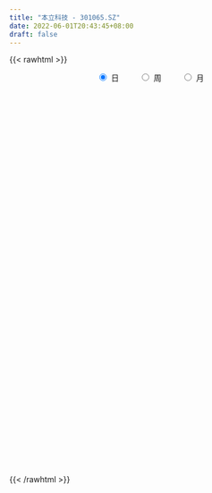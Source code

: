 ```yaml
---
title: "本立科技 - 301065.SZ"
date: 2022-06-01T20:43:45+08:00
draft: false
---
```

{{< rawhtml >}}
    <div style="text-align: center">
        <label style="padding: 1rem;"><input style="margin-right: .5rem" type="radio" name="period" value="D" checked onclick="period_change(this)">日</label>
        <label style="padding: 1rem;"><input style="margin-right: .5rem" type="radio" name="period" value="W" onclick="period_change(this)">周</label>
        <label style="padding: 1rem;"><input style="margin-right: .5rem" type="radio" name="period" value="M" onclick="period_change(this)">月</label>
    </div>
    <div id="chart" style="height: 700px;"></div> 
    <script type="text/javascript">
        const D_v = [90387.07,58753.68,56330.18,45751.74,32684.72,35503.91,30040.69,21802.13,21899.97,20991.47,14517.23,14272.47,10719.0,17938.48,22692.94,13959.88,15673.41,11102.0,12050.63,10475.39,10066.0,10903.59,10083.65,14026.0,10534.69,16707.84,11824.17,10443.26,11853.44,11704.46,10554.63,10705.25,10360.5,39278.93,65224.29,82461.87,70757.42,62037.85,45886.8,27869.2,35405.09,19369.9,24137.95,25295.46,54438.79,55030.26,61104.08,68202.65,67676.45,53071.52,37773.62,25627.73,24358.47,29055.36,20447.2,28827.42,30769.06,28382.78,19935.95,24225.5,22714.0,20975.56,14201.16,11469.0,20719.16,20204.92,21955.81,10664.22,12156.0,11794.0,12054.5,16469.99,11528.77,13912.12,6187.56,10338.0,7170.0,14533.82,8870.0,19806.85,49230.4,35447.79,31149.36,16011.27,44320.25,32571.8,26312.59,18636.43,8705.09,11445.0,6571.99,6199.0,6911.0,9263.67,7246.0,12400.0,7539.0,6269.0,10242.0,10013.58,5602.0,7123.0,8156.67,9099.56,17226.92,10976.0,11674.99,11514.13,7513.09,9366.55,25435.42,16516.97,17313.09,11594.84,26313.25,46985.51,31948.09,50865.8,44985.78,48531.72,30208.62,42037.44,30923.75,20015.0,62784.2,85494.24,68638.08,55642.66,44375.49,34731.94,27657.74,16469.49,21576.29,15179.6,10207.49,12871.0,10554.63,9222.63,10013.01,8750.3,9064.94,8792.05,8446.05,8415.22,11543.0,10142.74,10537.99,7968.15,10437.96,7636.05,9642.28,6430.04,6797.0,10524.91,7681.0,6226.0,4728.94,4754.94,6719.0,7162.08,5441.0,8398.15,10812.0,4683.0,4479.0,4526.0,3348.0,6657.08,5109.0]
const D_histogram = [0.0,-0.4269401709,-1.1619418414,-1.9327040408,-2.4551560656,-2.6664585731,-2.9061769587,-2.9977350404,-2.7761132828,-2.6710880639,-2.3507432782,-1.9381461983,-1.5321638324,-1.0689836932,-0.5535067375,-0.2033194428,0.1268435895,0.3139017433,0.3930850688,0.4806561338,0.4995134386,0.452753614,0.4064906824,0.3103455908,0.2287495534,0.2806439985,0.2820214441,0.3614253795,0.3571132325,0.4707729225,0.5868880185,0.6818012943,0.7939104512,1.1828890013,2.0324708276,2.3430054702,2.8403360609,3.009940033,2.5990866797,2.2471843827,1.703688032,1.3142392329,1.097476838,0.9461202993,1.1714741663,1.2980946966,1.4834228405,2.0115398702,2.1300129386,1.5741453054,0.9472739509,0.5905900468,0.0364239515,-0.1026497365,-0.2580157174,-0.1442738857,-0.2210440535,-0.5530940891,-0.6850568738,-0.9639274764,-1.0940612098,-1.3124689576,-1.4511490856,-1.4163229175,-1.1858282536,-1.0794742454,-1.2340099198,-1.2290842433,-1.0769957972,-0.9460384664,-0.7053991682,-0.5652881063,-0.4923281129,-0.5209573971,-0.47783197,-0.5255589812,-0.4810264829,-0.2835409496,-0.1294435456,0.1051859786,0.6304700168,0.8820172765,0.6985440956,0.6084514683,0.8731470602,0.706812714,0.1848900925,-0.3274768492,-0.5752290251,-0.8240693158,-0.9240135052,-0.8664895289,-0.7176899204,-0.5235886645,-0.429413989,-0.4713906826,-0.39312754,-0.3007811377,-0.1042074753,-0.0029830785,0.0536003472,0.1665455137,0.1649270207,0.2348009311,0.2087170296,0.2842007963,0.393851586,0.4799812625,0.5138504947,0.5113790658,0.5648661144,0.6218939336,0.3385005064,0.151297861,0.3657062197,0.6838317923,0.6990092484,0.9329016383,1.1273961484,1.1497762724,0.9813507548,1.0222036069,0.7870672453,0.4762705651,0.8952413278,1.0807180229,1.1918983065,0.7648664921,0.5380592663,0.1602327102,-0.241116439,-0.4952212949,-0.8857322734,-1.150987865,-1.3243982191,-1.4179219029,-1.5170574363,-1.4955458675,-1.4120884688,-1.2411833857,-1.1071136766,-1.0191436084,-0.9559748376,-0.831626041,-0.9639242852,-1.0820257256,-1.0147312005,-0.974124202,-0.722962005,-0.4643037143,-0.2198298366,0.0283277267,0.2306210436,0.3866555909,0.5103787724,0.5813118968,0.5822050451,0.5314429436,0.5161244699,0.4703175588,0.439915596,0.4969795941,0.3271346184,0.2516926785,0.2132747997,0.1715109454,0.1588044459,0.1799309209,0.2277656084]
const D_fast = [0.0,-0.5336752137,-1.5591623445,-2.8131005541,-3.9493415952,-4.8272587461,-5.7935213714,-6.6345132132,-7.1069197763,-7.6696665733,-7.9370076071,-8.0089470769,-7.9860056691,-7.7900714531,-7.4129711818,-7.1136137479,-6.7517398182,-6.4862062286,-6.3087516358,-6.1010165374,-5.957280873,-5.890852294,-5.835492555,-5.8540512489,-5.878459898,-5.7564044533,-5.6845216467,-5.5147613664,-5.4297952052,-5.1984422846,-4.935605184,-4.6702415846,-4.3596548149,-3.6749540145,-2.3172544812,-1.4209684711,-0.2135538652,0.7085351151,0.9474534317,1.1573472304,1.0397728877,0.9788838969,1.0364907115,1.1216642476,1.6398866562,2.0910308607,2.6472147147,3.6782167119,4.3291930149,4.1668617081,3.7768088413,3.567772449,3.0227123416,2.8579762193,2.6381063091,2.7157796694,2.5837484882,2.1134249304,1.8101979272,1.2903454555,0.8866964197,0.3401714325,-0.161295967,-0.4805505282,-0.5465129277,-0.7100274808,-1.1730656352,-1.4754110196,-1.5925715228,-1.6981238085,-1.6338343024,-1.635045267,-1.6851673018,-1.8440359353,-1.9203685008,-2.0994852572,-2.1752093796,-2.0486090838,-1.9268725662,-1.6659465473,-0.9830450049,-0.5109934261,-0.5198305831,-0.4578103434,0.0251720136,0.0355408459,-0.4401592525,-1.0343954064,-1.4259548386,-1.8808124583,-2.211760024,-2.37085843,-2.4014813015,-2.3382772117,-2.3514560335,-2.5112803977,-2.5312991402,-2.5141480222,-2.3436262287,-2.2431476015,-2.1731640891,-2.0185825441,-1.9789692819,-1.8503951387,-1.8242997828,-1.677765817,-1.4696521308,-1.2635271387,-1.1011952829,-0.9758219453,-0.7811183681,-0.5686170655,-0.7673853661,-0.9167635462,-0.6109286327,-0.121845112,0.0680846562,0.5352024557,1.0115460029,1.321370195,1.3982823661,1.69468612,1.6563165696,1.4645875308,2.1073686254,2.5630248263,2.9721796865,2.7363644951,2.6440720859,2.3063037074,1.8446754483,1.4667652687,0.8548212219,0.3018186641,-0.2026912449,-0.6506954044,-1.1290952968,-1.4814701949,-1.7510349135,-1.8904256768,-2.0331343868,-2.1999502207,-2.3757751593,-2.4593328729,-2.8326121885,-3.2212200603,-3.4076083353,-3.6105323873,-3.5401106915,-3.3975283294,-3.2080119108,-2.9527724158,-2.6928238381,-2.440125393,-2.1888075184,-1.9725464199,-1.8261020103,-1.7440033759,-1.6302907321,-1.5585182535,-1.4789413173,-1.2976324206,-1.3856937418,-1.398212512,-1.3833116909,-1.3821978089,-1.3552031969,-1.2890939916,-1.1843179021]
const D_slow = [0.0,-0.1067350427,-0.3972205031,-0.8803965133,-1.4941855297,-2.160800173,-2.8873444126,-3.6367781727,-4.3308064935,-4.9985785094,-5.586264329,-6.0708008785,-6.4538418366,-6.7210877599,-6.8594644443,-6.910294305,-6.8785834077,-6.8001079718,-6.7018367046,-6.5816726712,-6.4567943115,-6.343605908,-6.2419832374,-6.1643968397,-6.1072094514,-6.0370484518,-5.9665430907,-5.8761867459,-5.7869084377,-5.6692152071,-5.5224932025,-5.3520428789,-5.1535652661,-4.8578430158,-4.3497253089,-3.7639739413,-3.0538899261,-2.3014049178,-1.6516332479,-1.0898371523,-0.6639151443,-0.335355336,-0.0609861265,0.1755439483,0.4684124899,0.792936164,1.1637918742,1.6666768417,2.1991800764,2.5927164027,2.8295348904,2.9771824021,2.98628839,2.9606259559,2.8961220265,2.8600535551,2.8047925417,2.6665190194,2.495254801,2.2542729319,1.9807576294,1.6526403901,1.2898531186,0.9357723893,0.6393153259,0.3694467645,0.0609442846,-0.2463267762,-0.5155757256,-0.7520853421,-0.9284351342,-1.0697571608,-1.192839189,-1.3230785382,-1.4425365308,-1.573926276,-1.6941828968,-1.7650681342,-1.7974290206,-1.7711325259,-1.6135150217,-1.3930107026,-1.2183746787,-1.0662618116,-0.8479750466,-0.6712718681,-0.625049345,-0.7069185572,-0.8507258135,-1.0567431425,-1.2877465188,-1.504368901,-1.6837913811,-1.8146885472,-1.9220420445,-2.0398897151,-2.1381716001,-2.2133668845,-2.2394187534,-2.240164523,-2.2267644362,-2.1851280578,-2.1438963026,-2.0851960698,-2.0330168124,-1.9619666134,-1.8635037168,-1.7435084012,-1.6150457775,-1.4872010111,-1.3459844825,-1.1905109991,-1.1058858725,-1.0680614072,-0.9766348523,-0.8056769043,-0.6309245922,-0.3976991826,-0.1158501455,0.1715939226,0.4169316113,0.672482513,0.8692493244,0.9883169656,1.2121272976,1.4823068033,1.78028138,1.971498003,2.1060128196,2.1460709971,2.0857918874,1.9619865636,1.7405534953,1.452806529,1.1217069743,0.7672264985,0.3879621395,0.0140756726,-0.3389464446,-0.6492422911,-0.9260207102,-1.1808066123,-1.4198003217,-1.627706832,-1.8686879033,-2.1391943347,-2.3928771348,-2.6364081853,-2.8171486866,-2.9332246151,-2.9881820743,-2.9811001426,-2.9234448817,-2.8267809839,-2.6991862908,-2.5538583167,-2.4083070554,-2.2754463195,-2.146415202,-2.0288358123,-1.9188569133,-1.7946120148,-1.7128283602,-1.6499051905,-1.5965864906,-1.5537087543,-1.5140076428,-1.4690249126,-1.4120835105]
const D_data = [['2021-09-14', 62.26, 78.37, 62.26, 112.99],['2021-09-15', 70.0, 71.68, 69.3, 82.0],['2021-09-16', 67.5, 63.99, 63.68, 71.5],['2021-09-17', 62.32, 58.12, 57.75, 63.4],['2021-09-22', 56.2, 55.79, 55.55, 59.38],['2021-09-23', 56.0, 55.38, 53.9, 56.59],['2021-09-24', 54.91, 51.2, 51.19, 54.94],['2021-09-27', 51.52, 49.32, 49.24, 52.27],['2021-09-28', 49.61, 50.71, 48.5, 51.58],['2021-09-29', 49.9, 47.28, 47.28, 49.9],['2021-09-30', 47.99, 48.36, 47.2, 48.98],['2021-10-08', 49.0, 48.95, 48.92, 50.87],['2021-10-11', 48.82, 48.8, 48.52, 49.79],['2021-10-12', 48.61, 49.89, 48.61, 50.58],['2021-10-13', 49.49, 51.58, 48.87, 51.58],['2021-10-14', 51.01, 50.57, 50.08, 51.49],['2021-10-15', 50.01, 51.15, 49.04, 51.15],['2021-10-18', 50.87, 49.96, 49.58, 50.88],['2021-10-19', 49.47, 48.65, 48.64, 49.92],['2021-10-20', 48.25, 48.61, 47.8, 49.18],['2021-10-21', 48.16, 47.5, 47.47, 48.95],['2021-10-22', 47.49, 46.07, 46.06, 47.6],['2021-10-25', 46.22, 45.27, 45.21, 46.48],['2021-10-26', 43.8, 43.66, 43.5, 44.7],['2021-10-27', 43.65, 42.7, 42.38, 43.65],['2021-10-28', 42.73, 43.63, 42.73, 46.54],['2021-10-29', 43.2, 42.51, 42.44, 43.35],['2021-11-01', 42.08, 43.12, 41.4, 43.13],['2021-11-02', 43.42, 41.73, 41.66, 43.42],['2021-11-03', 41.76, 43.02, 41.76, 43.7],['2021-11-04', 42.58, 43.3, 42.51, 43.48],['2021-11-05', 42.97, 43.34, 42.85, 43.75],['2021-11-08', 43.03, 43.96, 42.88, 44.31],['2021-11-09', 43.81, 48.87, 43.81, 49.19],['2021-11-10', 49.66, 58.64, 49.2, 58.64],['2021-11-11', 61.22, 56.21, 56.07, 66.28],['2021-11-12', 54.81, 62.34, 54.81, 65.35],['2021-11-15', 61.0, 62.01, 58.7, 65.33],['2021-11-16', 61.47, 56.05, 55.9, 61.7],['2021-11-17', 56.0, 56.47, 55.1, 57.16],['2021-11-18', 56.6, 53.1, 52.93, 56.6],['2021-11-19', 53.1, 53.64, 52.31, 54.78],['2021-11-22', 52.78, 55.1, 52.78, 55.5],['2021-11-23', 55.1, 55.75, 54.01, 56.38],['2021-11-24', 55.11, 61.57, 54.39, 63.5],['2021-11-25', 60.5, 62.37, 58.26, 64.7],['2021-11-26', 61.0, 65.21, 59.68, 70.22],['2021-11-29', 63.01, 73.05, 62.6, 75.21],['2021-11-30', 69.99, 71.61, 67.35, 75.18],['2021-12-01', 69.0, 63.8, 63.5, 70.38],['2021-12-02', 63.88, 61.1, 61.1, 65.72],['2021-12-03', 60.09, 62.85, 59.86, 62.9],['2021-12-06', 62.85, 58.58, 58.58, 62.85],['2021-12-07', 58.7, 62.3, 57.11, 62.68],['2021-12-08', 62.6, 61.57, 60.83, 62.77],['2021-12-09', 61.55, 65.08, 61.01, 65.08],['2021-12-10', 65.0, 63.05, 63.01, 67.49],['2021-12-13', 62.0, 58.82, 58.0, 62.49],['2021-12-14', 58.19, 59.94, 58.19, 60.88],['2021-12-15', 59.0, 56.66, 56.65, 60.85],['2021-12-16', 56.22, 56.89, 55.53, 57.58],['2021-12-17', 56.98, 54.13, 54.02, 56.98],['2021-12-20', 54.15, 53.26, 53.02, 55.33],['2021-12-21', 53.68, 54.16, 52.52, 54.18],['2021-12-22', 54.81, 56.4, 53.68, 56.64],['2021-12-23', 56.4, 54.92, 54.65, 58.19],['2021-12-24', 54.06, 50.62, 50.26, 54.78],['2021-12-27', 50.22, 51.21, 49.55, 51.85],['2021-12-28', 51.22, 52.5, 50.01, 52.87],['2021-12-29', 51.99, 52.1, 51.56, 53.34],['2021-12-30', 52.08, 53.7, 52.08, 53.78],['2021-12-31', 55.0, 52.82, 52.78, 55.2],['2022-01-04', 52.2, 51.97, 51.53, 54.0],['2022-01-05', 51.8, 50.23, 49.33, 51.97],['2022-01-06', 50.23, 50.57, 50.04, 51.09],['2022-01-07', 50.98, 48.8, 48.6, 50.98],['2022-01-10', 48.79, 49.31, 47.54, 49.8],['2022-01-11', 49.36, 51.33, 49.35, 51.7],['2022-01-12', 51.49, 51.32, 50.72, 51.87],['2022-01-13', 51.17, 53.12, 50.2, 53.51],['2022-01-14', 53.82, 58.88, 52.08, 62.0],['2022-01-17', 58.48, 57.95, 56.56, 61.78],['2022-01-18', 57.98, 53.13, 53.0, 58.1],['2022-01-19', 52.65, 53.92, 52.4, 54.65],['2022-01-20', 53.62, 59.3, 53.62, 61.66],['2022-01-21', 58.0, 54.69, 54.21, 60.75],['2022-01-24', 53.16, 48.63, 48.3, 53.44],['2022-01-25', 48.0, 45.79, 45.22, 49.02],['2022-01-26', 46.0, 46.57, 45.3, 47.23],['2022-01-27', 46.58, 44.51, 44.32, 46.89],['2022-01-28', 44.52, 44.56, 44.49, 45.7],['2022-02-07', 44.73, 45.5, 44.73, 45.94],['2022-02-08', 46.0, 46.34, 45.25, 46.4],['2022-02-09', 46.5, 47.09, 45.5, 47.09],['2022-02-10', 47.08, 45.97, 45.9, 47.15],['2022-02-11', 45.5, 43.76, 43.51, 45.62],['2022-02-14', 43.09, 44.72, 43.09, 45.2],['2022-02-15', 45.33, 44.77, 43.74, 45.53],['2022-02-16', 44.76, 46.38, 44.35, 46.66],['2022-02-17', 46.38, 45.63, 45.51, 46.95],['2022-02-18', 45.09, 45.2, 45.09, 45.94],['2022-02-21', 45.2, 46.14, 45.06, 46.18],['2022-02-22', 45.66, 44.83, 44.44, 45.8],['2022-02-23', 45.16, 45.77, 45.16, 46.44],['2022-02-24', 45.8, 44.57, 43.71, 47.19],['2022-02-25', 44.88, 45.89, 44.88, 46.37],['2022-02-28', 46.11, 46.82, 44.92, 46.99],['2022-03-01', 47.16, 47.15, 46.03, 47.97],['2022-03-02', 46.7, 46.98, 46.6, 47.57],['2022-03-03', 47.23, 46.8, 46.22, 47.44],['2022-03-04', 47.96, 47.87, 47.61, 51.0],['2022-03-07', 47.6, 48.51, 47.28, 49.78],['2022-03-08', 48.01, 43.85, 43.85, 48.15],['2022-03-09', 44.0, 43.82, 41.55, 44.61],['2022-03-10', 44.63, 48.99, 44.07, 52.0],['2022-03-11', 48.3, 52.03, 47.7, 55.55],['2022-03-14', 51.03, 49.59, 49.0, 51.93],['2022-03-15', 49.56, 53.59, 49.14, 56.6],['2022-03-16', 53.69, 55.05, 50.02, 56.24],['2022-03-17', 53.8, 54.4, 53.06, 58.26],['2022-03-18', 53.84, 52.51, 52.14, 53.98],['2022-03-21', 54.0, 55.67, 53.08, 58.5],['2022-03-22', 55.23, 52.52, 52.0, 55.85],['2022-03-23', 52.53, 50.73, 50.18, 53.31],['2022-03-24', 50.06, 60.88, 50.06, 60.88],['2022-03-25', 66.8, 60.58, 57.29, 66.93],['2022-03-28', 61.74, 61.6, 58.67, 66.0],['2022-03-29', 59.16, 55.05, 54.25, 60.95],['2022-03-30', 55.96, 56.6, 52.43, 57.39],['2022-03-31', 55.21, 53.65, 53.5, 57.1],['2022-04-01', 53.01, 51.51, 51.1, 54.17],['2022-04-06', 51.1, 51.57, 50.74, 52.5],['2022-04-07', 51.09, 47.82, 47.76, 51.3],['2022-04-08', 47.51, 47.02, 46.82, 48.42],['2022-04-11', 47.4, 46.17, 45.0, 47.46],['2022-04-12', 46.21, 45.48, 44.69, 46.34],['2022-04-13', 45.17, 43.79, 43.43, 45.17],['2022-04-14', 43.46, 43.91, 43.46, 45.08],['2022-04-15', 43.5, 43.78, 42.69, 44.57],['2022-04-18', 43.5, 44.43, 42.18, 44.8],['2022-04-19', 44.4, 43.74, 43.34, 45.08],['2022-04-20', 43.74, 42.76, 42.38, 43.97],['2022-04-21', 42.37, 41.88, 41.68, 43.5],['2022-04-22', 41.51, 42.22, 40.1, 42.65],['2022-04-25', 42.22, 38.01, 38.01, 42.22],['2022-04-26', 37.55, 36.4, 36.21, 38.48],['2022-04-27', 36.37, 37.42, 34.56, 37.5],['2022-04-28', 36.89, 36.22, 36.18, 37.76],['2022-04-29', 37.38, 38.58, 36.2, 38.94],['2022-05-05', 38.22, 39.17, 38.22, 39.65],['2022-05-06', 38.46, 39.66, 37.6, 40.39],['2022-05-09', 39.99, 40.54, 39.45, 40.85],['2022-05-10', 39.79, 40.87, 39.56, 41.05],['2022-05-11', 40.36, 41.1, 40.36, 42.86],['2022-05-12', 40.92, 41.42, 40.7, 41.95],['2022-05-13', 41.42, 41.35, 40.51, 41.9],['2022-05-16', 41.55, 40.78, 40.51, 41.9],['2022-05-17', 40.86, 40.11, 39.7, 40.88],['2022-05-18', 39.91, 40.48, 39.91, 41.56],['2022-05-19', 40.36, 40.03, 39.51, 40.81],['2022-05-20', 40.0, 40.1, 39.48, 40.69],['2022-05-23', 40.11, 41.38, 40.11, 41.53],['2022-05-24', 41.45, 38.31, 38.3, 41.79],['2022-05-25', 38.31, 38.82, 38.25, 39.14],['2022-05-26', 38.82, 38.93, 38.14, 39.35],['2022-05-27', 39.31, 38.6, 38.23, 39.73],['2022-05-30', 39.06, 38.73, 38.12, 39.06],['2022-05-31', 38.38, 39.1, 37.77, 39.32],['2022-06-01', 38.62, 39.58, 38.62, 39.89]]
const W_v = [251222.67,98229.32,79210.8,14272.47,80983.71,54597.61,63176.35,55261.04,268083.01,190568.84,220006.54,252351.97,133457.51,116233.79,88550.05,63138.71,41966.45,99611.07,159500.47,71671.1,42019.67,39665.58,52582.15,65504.18,118723.66,206540.01,241254.63,231045.91,53225.38,52868.76,43468.56,50629.84,17278.33,37658.95,28805.96,32898.15,15114.08]
const W_histogram = [0.0,-0.4416182336,-0.8755012573,-1.0609011048,-0.9756730981,-1.1876574245,-1.4751063542,-1.5112648773,-0.2250125225,0.0554374386,0.9842259871,1.3794686643,1.5798049827,1.0618580215,0.4636900236,0.2099400061,-0.2120578633,0.1829239814,0.158172299,-0.5078001322,-0.9441897483,-1.0687014726,-1.036634527,-0.8234206207,-0.3668450849,-0.0156825272,0.7354125086,0.6022929191,0.2128552342,-0.2375357606,-0.5947658017,-1.0062629219,-1.1266893871,-1.0168687224,-0.9537968802,-0.9371131443,-0.7899754871]
const W_fast = [0.0,-0.552022792,-1.20478113,-1.6554062538,-1.8140965216,-2.3229952041,-2.9792207223,-3.3931954648,-2.1631962406,-1.8688869198,-0.6940418745,0.0460679687,0.6413555328,0.3888730769,-0.093372415,-0.294637431,-0.7696497663,-0.3289369262,-0.3141455338,-1.1070679981,-1.7795050513,-2.1711921437,-2.3982838299,-2.3909250788,-2.0260608142,-1.6788188882,-0.7438707253,-0.7264170851,-1.0626409615,-1.5724158964,-2.0783373879,-2.7414002386,-3.1434990506,-3.2878955665,-3.4632729443,-3.6808674945,-3.7312237091]
const W_slow = [0.0,-0.1104045584,-0.3292798727,-0.5945051489,-0.8384234235,-1.1353377796,-1.5041143681,-1.8819305875,-1.9381837181,-1.9243243584,-1.6782678617,-1.3334006956,-0.9384494499,-0.6729849445,-0.5570624386,-0.5045774371,-0.5575919029,-0.5118609076,-0.4723178328,-0.5992678659,-0.835315303,-1.1024906711,-1.3616493029,-1.5675044581,-1.6592157293,-1.6631363611,-1.4792832339,-1.3287100042,-1.2754961956,-1.3348801358,-1.4835715862,-1.7351373167,-2.0168096635,-2.2710268441,-2.5094760641,-2.7437543502,-2.941248222]
const W_data = [['2021-09-17', 62.26, 58.12, 57.75, 112.99],['2021-09-24', 56.2, 51.2, 51.19, 59.38],['2021-09-30', 51.52, 48.36, 47.2, 52.27],['2021-10-08', 49.0, 48.95, 48.92, 50.87],['2021-10-15', 48.82, 51.15, 48.52, 51.58],['2021-10-22', 50.87, 46.07, 46.06, 50.88],['2021-10-29', 46.22, 42.51, 42.38, 46.54],['2021-11-05', 42.08, 43.34, 41.4, 43.75],['2021-11-12', 43.03, 62.34, 42.88, 66.28],['2021-11-19', 61.0, 53.64, 52.31, 65.33],['2021-11-26', 52.78, 65.21, 52.78, 70.22],['2021-12-03', 63.01, 62.85, 59.86, 75.21],['2021-12-10', 62.85, 63.05, 57.11, 67.49],['2021-12-17', 62.0, 54.13, 54.02, 62.49],['2021-12-24', 54.15, 50.62, 50.26, 58.19],['2021-12-31', 50.22, 52.82, 49.55, 55.2],['2022-01-07', 52.2, 48.8, 48.6, 54.0],['2022-01-14', 48.79, 58.88, 47.54, 62.0],['2022-01-21', 58.48, 54.69, 52.4, 61.78],['2022-01-28', 53.16, 44.56, 44.32, 53.44],['2022-02-11', 44.73, 43.76, 43.51, 47.15],['2022-02-18', 43.09, 45.2, 43.09, 46.95],['2022-02-25', 45.2, 45.89, 43.71, 47.19],['2022-03-04', 46.11, 47.87, 44.92, 51.0],['2022-03-11', 47.6, 52.03, 41.55, 55.55],['2022-03-18', 51.03, 52.51, 49.0, 58.26],['2022-03-25', 54.0, 60.58, 50.06, 66.93],['2022-04-01', 61.74, 51.51, 51.1, 66.0],['2022-04-08', 51.1, 47.02, 46.82, 52.5],['2022-04-15', 47.4, 43.78, 42.69, 47.46],['2022-04-22', 43.5, 42.22, 40.1, 45.08],['2022-04-29', 42.22, 38.58, 34.56, 42.22],['2022-05-06', 38.22, 39.66, 37.6, 40.39],['2022-05-13', 39.99, 41.35, 39.45, 42.86],['2022-05-20', 41.55, 40.1, 39.48, 41.9],['2022-05-27', 40.11, 38.6, 38.14, 41.79],['2022-06-02', 39.06, 39.58, 37.77, 39.89]]
const M_v = [428662.79,213030.14,869798.5299999999,517852.9299999999,372749.09,145942.39,823735.6599999999,227850.28,126646.47,5109.0]
const M_histogram = [0.0,-0.3733333333,1.2701842355,1.0325460432,0.2979398692,-0.0389641801,0.1828003553,-0.6549212034,-1.1163832952,-1.3178308802]
const M_fast = [0.0,-0.4666666667,1.4943969611,1.5148952795,0.8547740729,0.5081289785,0.7755936028,-0.2258582568,-0.9664161724,-1.4973214775]
const M_slow = [0.0,-0.0933333333,0.2242127255,0.4823492363,0.5568342036,0.5470931586,0.5927932475,0.4290629466,0.1499671228,-0.1794905973]
const M_data = [['2021-09-30', 62.26, 48.36, 47.2, 112.99],['2021-10-29', 49.0, 42.51, 42.38, 51.58],['2021-11-30', 42.08, 71.61, 41.4, 75.21],['2021-12-31', 69.0, 52.82, 49.55, 70.38],['2022-01-28', 52.2, 44.56, 44.32, 62.0],['2022-02-28', 44.73, 46.82, 43.09, 47.19],['2022-03-31', 47.16, 53.65, 41.55, 66.93],['2022-04-29', 53.01, 38.58, 34.56, 54.17],['2022-05-31', 38.22, 39.1, 37.6, 42.86],['2022-06-30', 38.62, 39.58, 38.62, 39.89]]
        const D_a = [null,null,null,null,null,null,null,null,null,null,47.2,null,null,null,51.58,null,null,null,null,null,null,null,null,null,null,null,null,41.4,null,null,null,null,null,null,null,66.28,null,null,null,null,null,52.31,null,null,null,null,null,75.21,null,null,null,null,null,null,null,null,null,null,null,null,null,null,null,null,null,null,null,49.55,null,null,null,55.2,null,null,null,null,47.54,null,null,null,62.0,null,null,null,null,null,null,null,null,44.32,null,null,null,null,47.15,null,null,null,null,null,null,null,44.44,null,null,null,null,null,null,null,null,null,null,null,null,null,null,null,null,null,null,null,null,null,null,66.93,null,null,null,null,null,null,null,null,null,null,null,null,null,null,null,null,null,null,null,null,34.56,null,null,null,null,null,null,42.86,null,null,null,null,null,null,null,null,null,null,null,null,null,37.77,null]
const W_a = [null,null,null,null,null,null,null,41.4,null,null,null,75.21,null,null,null,null,null,null,null,null,null,43.09,null,null,null,null,66.93,null,null,null,null,34.56,null,null,null,null,null]
const M_a = [null,null,41.4,null,null,null,null,null,null,null]
        const D_b = [[{ coord: ['2021-09-30', 51.58] }, { coord: ['2021-11-11', 47.2] }],[{ coord: ['2021-11-11', 66.28] }, { coord: ['2022-01-14', 52.31] }],[{ coord: ['2022-01-27', 47.15] }, { coord: ['2022-03-25', 44.44] }]]
const W_b = [[{ coord: ['2021-11-05', 66.93] }, { coord: ['2022-03-25', 43.09] }]]
const M_b = []
    </script>
{{< /rawhtml >}}